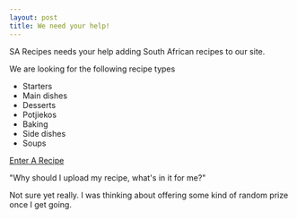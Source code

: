 ```yaml
---
layout: post
title: We need your help!
---
```


SA Recipes needs your help adding South African recipes to our site.  

We are looking for the following recipe types

- Starters
- Main dishes
- Desserts
- Potjiekos
- Baking
- Side dishes
- Soups

[Enter A Recipe](https://docs.google.com/forms/d/1V67CV4Gznfe8_qG4RU20ELvsXTfjwDymPqHrHvgY0uQ/viewform?usp=send_form)

"Why should I upload my recipe, what's in it for me?"

Not sure yet really.  I was thinking about offering some kind of random prize once I get going.  


